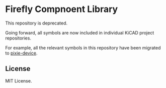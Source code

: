 Firefly Compnoent Library
=========================

This repository is deprecated.

Going forward, all symbols are now included in individual
KiCAD project repositories.

For example, all the relevant symbols in this repository have
been migrated to [pixie-device](https://github.com/firefly/pixie-device).

License
-------

MIT License.
